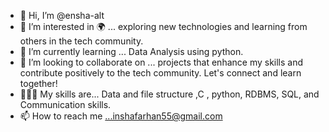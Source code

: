 - 👋 Hi, I’m @ensha-alt
- 👀 I’m interested in 🌍 ... exploring new technologies and learning from others in the tech community.
- 🌱 I’m currently learning ... Data Analysis using python.
- 💞️ I’m looking to collaborate on ... projects that enhance my skills and contribute positively to the tech community. Let's connect and learn together!
- 👩🏼‍💻 My skills are... Data and file structure ,C , python, RDBMS, SQL, and Communication skills.
- 📫 How to reach me ...inshafarhan55@gmail.com
  

<!---
ensha-alt/ensha-alt is a ✨ special ✨ repository because its `README.md` (this file) appears on your GitHub profile.
You can click the Preview link to take a look at your changes.
--->
